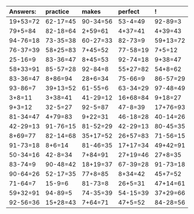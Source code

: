 | Answers: | practice | makes | perfect | ! |
| :--- | :--- | :--- | :--- | :--- |
| 19+53=72 | 62-17=45 | 90-34=56 | 53-4=49 | 92-89=3 | 
| 79+5=84 | 82-18=64 | 2+59=61 | 4+37=41 | 4+39=43 | 
| 94-76=18 | 73-35=38 | 60-27=33 | 82-73=9 | 59+13=72 | 
| 76-37=39 | 58+25=83 | 7+45=52 | 77-58=19 | 7+5=12 | 
| 25-16=9 | 83-36=47 | 8+45=53 | 92-74=18 | 9+38=47 | 
| 58+33=91 | 85-57=28 | 92-84=8 | 55+27=82 | 54+8=62 | 
| 83-36=47 | 8+86=94 | 28+6=34 | 75-66=9 | 86-57=29 | 
| 93-86=7 | 39+13=52 | 61-55=6 | 63-34=29 | 97-48=49 | 
| 3+8=11 | 3+38=41 | 41-29=12 | 16+68=84 | 9+18=27 | 
| 9+3=12 | 32-5=27 | 92-5=87 | 47-8=39 | 17+76=93 | 
| 81-34=47 | 4+79=83 | 9+22=31 | 46-18=28 | 40-14=26 | 
| 42-29=13 | 91-76=15 | 81-52=29 | 42-29=13 | 80-45=35 | 
| 8+69=77 | 82-14=68 | 35+17=52 | 26+57=83 | 71-56=15 | 
| 91-73=18 | 8+6=14 | 81-46=35 | 17+17=34 | 49+42=91 | 
| 50-34=16 | 42-8=34 | 7+84=91 | 27+19=46 | 27+8=35 | 
| 83-74=9 | 90-48=42 | 18+19=37 | 67-39=28 | 91-73=18 | 
| 90-64=26 | 52-17=35 | 77+8=85 | 8+34=42 | 45+7=52 | 
| 71-64=7 | 15-9=6 | 81-73=8 | 26+5=31 | 47+14=61 | 
| 59+32=91 | 94-89=5 | 74-35=39 | 54-15=39 | 37+29=66 | 
| 92-56=36 | 15+28=43 | 7+64=71 | 47+5=52 | 84-28=56 | 
